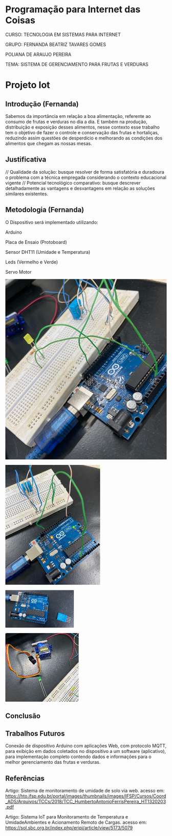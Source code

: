 # Programação para Internet das Coisas
CURSO: TECNOLOGIA EM SISTEMAS PARA INTERNET

GRUPO: 
 FERNANDA BEATRIZ TAVARES GOMES

 POLIANA DE ARAUJO PEREIRA

TEMA: SISTEMA DE GERENCIAMENTO PARA FRUTAS E VERDURAS
# Projeto Iot
## Introdução (Fernanda)
Sabemos da importância em relação a boa alimentação, referente ao consumo de frutas e verduras no dia a dia. E também na produção, distribuição e exposição desses alimentos, nesse contexto esse trabalho tem o objetivo de fazer o controle e conservação das frutas e hortaliças, reduzindo assim questões de desperdício e melhorando as condições dos alimentos que chegam as nossas mesas.
## Justificativa

// Qualidade da solução: busque resolver de forma satisfatória e duradoura o problema com a técnica empregada considerando o contexto educacional vigente
// Potencial tecnológico comparativo: busque descrever detalhadamente as vantagens e desvantagens em relação as soluções similares existentes.
## Metodologia (Fernanda)
O Dispositivo será implementado utilizando: 

Arduino

Placa de Ensaio (Protoboard)

Sensor DHT11 (Umidade e Temperatura)

Leds (Vermelho e Verde)

Servo Motor

![Imagem 1](image1.jpg)

![Imagem 2](image2.jpg)

![Imagem 3](image3.jpg)

![Imagem 4](image4.jpg)

## Conclusão

## Trabalhos Futuros
Conexão de dispositivo Arduino com aplicações Web, com protocolo MQTT, para exibição em dados coletados no dispositivo a um software (aplicativo), para implementação completo contendo dados e informações para o melhor gerenciamento das frutas e verduras.

## Referências 
Artigo: Sistema de monitoramento de umidade de solo via web. acesso em: https://hto.ifsp.edu.br/portal/images/thumbnails/images/IFSP/Cursos/Coord_ADS/Arquivos/TCCs/2018/TCC_HumbertoAntonioFerrisPereira_HT1320203.pdf

Artigo: Sistema IoT para Monitoramento de Temperatura e UmidadeAmbientes e Acionamento Remoto de Cargas. acesso em: https://sol.sbc.org.br/index.php/eripi/article/view/5173/5079


